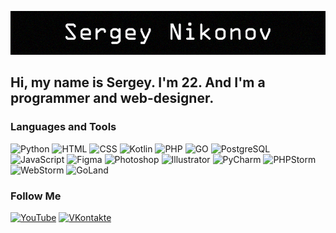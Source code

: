 ![Header](https://github.com/skr1pmen/skr1pmen/blob/main/assets/header.png)

## Hi, my name is Sergey. I'm 22. And I'm a programmer and web-designer. #

### Languages and Tools #
![Python](https://img.shields.io/badge/Python-181a1b?style=for-the-badge&logo=python)
![HTML](https://img.shields.io/badge/HTML-181a1b?style=for-the-badge&logo=HTML5)
![CSS](https://img.shields.io/badge/CSS-181a1b?style=for-the-badge&logo=css3)
![Kotlin](https://img.shields.io/badge/Kotlin-181a1b?style=for-the-badge&logo=Kotlin)
![PHP](https://img.shields.io/badge/PHP-181a1b?style=for-the-badge&logo=PHP)
![GO](https://img.shields.io/badge/GO-181a1b?style=for-the-badge&logo=GO)
![PostgreSQL](https://img.shields.io/badge/PostgreSQL-181a1b?style=for-the-badge&logo=postgresql)
![JavaScript](https://img.shields.io/badge/JavaScript-181a1b?style=for-the-badge&logo=JavaScript)
![Figma](https://img.shields.io/badge/Figma-181a1b?style=for-the-badge&logo=Figma)
![Photoshop](https://img.shields.io/badge/Photoshop-181a1b?style=for-the-badge&logo=adobephotoshop)
![Illustrator](https://img.shields.io/badge/Illustrator-181a1b?style=for-the-badge&logo=adobeillustrator)
![PyCharm](https://img.shields.io/badge/PyCharm-181a1b?style=for-the-badge&logo=PyCharm)
![PHPStorm](https://img.shields.io/badge/PHPStorm-181a1b?style=for-the-badge&logo=PHPStorm)
![WebStorm](https://img.shields.io/badge/WebStorm-181a1b?style=for-the-badge&logo=WebStorm)
![GoLand](https://img.shields.io/badge/GoLand-181a1b?style=for-the-badge&logo=GoLand)

### Follow Me

[![YouTube](https://img.shields.io/badge/YouTube-181a1b?style=for-the-badge&logo=YouTube)](https://www.youtube.com/skr1pmen)
[![VKontakte](https://img.shields.io/badge/VKontakte-181a1b?style=for-the-badge&logo=vk)](https://vk.com/skr1pmen)
